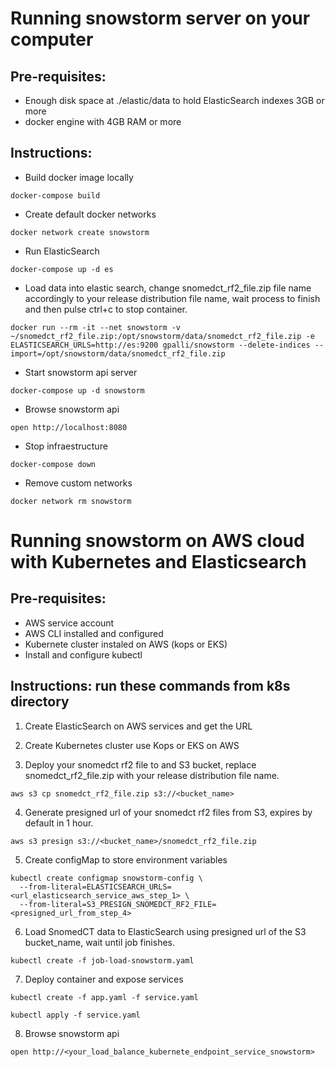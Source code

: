 # Running snowstorm server on your computer
## Pre-requisites:
* Enough disk space at ./elastic/data to hold ElasticSearch indexes 3GB or more
* docker engine with 4GB RAM or more

## Instructions:

* Build docker image locally
```
docker-compose build
```
* Create default docker networks
```
docker network create snowstorm
```
* Run ElasticSearch
```
docker-compose up -d es
```
* Load data into elastic search, change snomedct_rf2_file.zip file name accordingly to your release distribution file name, wait process to finish and then pulse ctrl+c to stop container.
```
docker run --rm -it --net snowstorm -v ~/snomedct_rf2_file.zip:/opt/snowstorm/data/snomedct_rf2_file.zip -e ELASTICSEARCH_URLS=http://es:9200 gpalli/snowstorm --delete-indices --import=/opt/snowstorm/data/snomedct_rf2_file.zip
```

* Start snowstorm api server
```
docker-compose up -d snowstorm
```
* Browse snowstorm api
```
open http://localhost:8080
```
* Stop infraestructure
```
docker-compose down
```
* Remove custom networks
```
docker network rm snowstorm
```

# Running snowstorm on AWS cloud with Kubernetes and Elasticsearch

## Pre-requisites:

* AWS service account
* AWS CLI installed and configured
* Kubernete cluster instaled on AWS (kops or EKS)
* Install and configure kubectl

## Instructions: run these commands from k8s directory

1) Create ElasticSearch on AWS services and get the URL

2) Create Kubernetes cluster use Kops or EKS on AWS

3) Deploy your snomedct rf2 file to and S3 bucket, replace  snomedct_rf2_file.zip with your release distribution file name.

```
aws s3 cp snomedct_rf2_file.zip s3://<bucket_name>
```

4) Generate presigned url of your snomedct rf2 files from S3, expires by default in 1 hour.

```
aws s3 presign s3://<bucket_name>/snomedct_rf2_file.zip
```

5) Create configMap to store environment variables

```
kubectl create configmap snowstorm-config \
  --from-literal=ELASTICSEARCH_URLS=<url_elasticsearch_service_aws_step_1> \
  --from-literal=S3_PRESIGN_SNOMEDCT_RF2_FILE=<presigned_url_from_step_4>
```

6) Load SnomedCT data to ElasticSearch using presigned url of the S3 bucket_name, wait until job finishes.

```
kubectl create -f job-load-snowstorm.yaml
```

7) Deploy container and expose services

```
kubectl create -f app.yaml -f service.yaml
```

```
kubectl apply -f service.yaml
```

8) Browse snowstorm api

```
open http://<your_load_balance_kubernete_endpoint_service_snowstorm>
```
